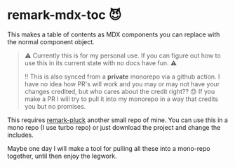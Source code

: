 # remark-mdx-toc :smiling_imp:

This makes a table of contents as MDX components you can replace with the normal component object.

> :warning: Currently this is for my personal use. If you can figure out how to use this in its current state with no docs have fun. :warning:
>
> :bangbang: This is also synced from a **private** monorepo via a github action. I have no idea how PR's will work and you may or may not have your changes credited, but who cares about the credit right?? :sweat: If you make a PR I will try to pull it into my monorepo in a way that credits you but no promises.


This requires [remark-pluck](https://github.com/liltechnomancer/remark-pluck) another small repo of mine. 
You can use this in a mono repo (I use turbo repo) or just download the project and change the includes.

Maybe one day I will make a tool for pulling all these into a mono-repo together, until then enjoy the legwork. 